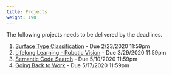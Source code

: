 ```yaml
---
title: Projects
weight: 190
---
```


The following projects needs to be delivered by the deadlines.

1. [Surface Type Classification](imu-classification) - Due 2/23/2020 11:59pm
2. [Lifelong Learning - Robotic Vision](continuous-learning) - Due 3/29/2020 11:59pm
3. [Semantic Code Search](semantic-code-search) - Due 5/10/2020 11:59pm
4. [Going Back to Work](going-back-to-work) - Due 5/17/2020 11:59pm



